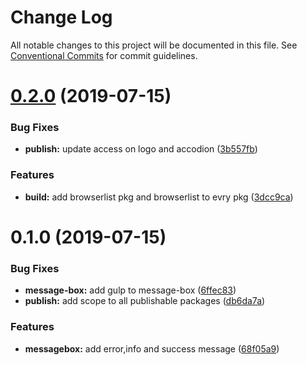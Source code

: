 # Change Log

All notable changes to this project will be documented in this file.
See [Conventional Commits](https://conventionalcommits.org) for commit guidelines.

# [0.2.0](https://github.com/fremtind/jokul/compare/@fremtind/jkl-message-box@0.1.0...@fremtind/jkl-message-box@0.2.0) (2019-07-15)


### Bug Fixes

* **publish:** update access on logo and accodion ([3b557fb](https://github.com/fremtind/jokul/commit/3b557fb))


### Features

* **build:** add browserlist pkg and browserlist to evry pkg ([3dcc9ca](https://github.com/fremtind/jokul/commit/3dcc9ca))





# 0.1.0 (2019-07-15)


### Bug Fixes

* **message-box:** add gulp to message-box ([6ffec83](https://github.com/fremtind/jokul/commit/6ffec83))
* **publish:** add scope to all publishable packages ([db6da7a](https://github.com/fremtind/jokul/commit/db6da7a))


### Features

* **messagebox:** add error,info and success message ([68f05a9](https://github.com/fremtind/jokul/commit/68f05a9))
